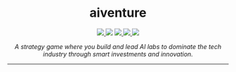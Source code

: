 <h1 align="center">aiventure</h1>

<div align="center">
	<a href="https://github.com/chainyo/aiventure" target="_blank">
		<img src="https://img.shields.io/badge/version-0.0.1-orange.svg" />
	</a>
	<img src="https://img.shields.io/badge/Python-3.12-blue?logo=python" />
	<a href="https://github.com/chainyo/aiventure/actions?workflow=docs" target="_blank">
		<img src="https://github.com/chainyo/aiventure/workflows/docs/badge.svg" />
	</a>
	<a href="https://github.com/chainyo/aiventure/actions?workflow=ci-cd" target="_blank">
		<img src="https://github.com/chainyo/aiventure/workflows/ci-cd/badge.svg" />
	</a>
	<a href="https://docs.astral.sh/uv/" target="_blank">
		<img src="https://img.shields.io/endpoint?url=https://raw.githubusercontent.com/astral-sh/uv/refs/heads/main/assets/badge/v0.json" />
	</a>
</div>

<p align="center"><em>A strategy game where you build and lead AI labs to dominate the tech industry through smart investments and innovation.</em></p>

---
